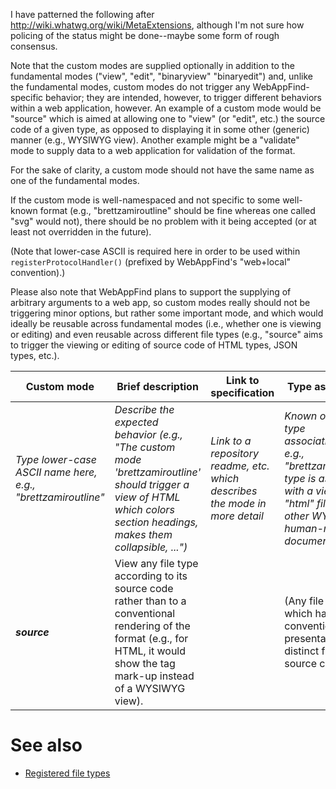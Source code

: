 I have patterned the following after
<http://wiki.whatwg.org/wiki/MetaExtensions>, although I'm not sure how
policing of the status might be done--maybe some form of rough consensus.

Note that the custom modes are supplied optionally in addition to the
fundamental modes ("view", "edit", "binaryview" "binaryedit") and,
unlike the fundamental modes, custom modes do not trigger any
WebAppFind-specific behavior; they are intended, however, to trigger
different behaviors within a web application, however. An example of
a custom mode would be "source" which is aimed at allowing one to
"view" (or "edit", etc.) the source code of a given type, as opposed
to displaying it in some other (generic) manner (e.g., WYSIWYG view).
Another example might be a "validate" mode to supply data to a web
application for validation of the format.

For the sake of clarity, a custom mode should not have the same name
as one of the fundamental modes.

If the custom mode is well-namespaced and not specific to some well-known
format (e.g., "brettzamiroutline" should be fine whereas one called "svg"
would not), there should be no problem with it being accepted (or at least
not overridden in the future).

(Note that lower-case ASCII is required here in order to be used within
`registerProtocolHandler()` (prefixed by WebAppFind's "web+local"
convention).)

Please also note that WebAppFind plans to support the supplying of
arbitrary arguments to a web app, so custom modes really should not
be triggering minor options, but rather some important mode, and which
would ideally be reusable across fundamental modes (i.e., whether one
is viewing or editing) and even reusable across different file types (e.g.,
"source" aims to trigger the viewing or editing of source code of HTML
types, JSON types, etc.).

| Custom mode | Brief description | Link to specification | Type association | Status |
| ------- |  ---------------- | --------------------- | -------- | ------ |
| *Type lower-case ASCII name here, e.g., "brettzamiroutline"* | *Describe the expected behavior (e.g., "The custom mode 'brettzamiroutline' should trigger a view of HTML which colors section headings, makes them collapsible, ...")* | *Link to a repository readme, etc. which describes the mode in more detail* | *Known or required type associations--e.g., "brettzamiroutline" type is associated with a view of "html" files or other WYSIWYG human-readable document formats* | *"Proposal" "Ratified", "Unendorsed"* |
| ***source*** | View any file type according to its source code rather than to a conventional rendering of the format (e.g., for HTML, it would show the tag mark-up instead of a WYSIWYG view). | | (Any file type which has a conventional presentation form distinct from its source code) | Ratified |

# See also
* [Registered file types](./Registered-file-types.md)
